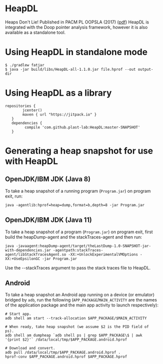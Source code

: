 # HeapDL
Heaps Don't Lie!  Published in PACM PL OOPSLA (2017) ([pdf](http://www.nevillegrech.com/heapdl-oopsla17.pdf))
HeapDL is integrated with the Doop pointer analysis framework, however it is also available as a standalone tool.

# Using HeapDL in standalone mode

```
$ ./gradlew fatjar
$ java -jar build/libs/HeapDL-all-1.1.0.jar file.hprof --out output-dir
```

# Using HeapDL as a library
````
repositories {
        jcenter()
        maven { url "https://jitpack.io" }
   }
   dependencies {
         compile 'com.github.plast-lab:HeapDL:master-SNAPSHOT'
   }
````

# Generating a heap snapshot for use with HeapDL

## OpenJDK/IBM JDK (Java 8)

To take a heap snapshot of a running program (`Program.jar`) on
program exit, run:

```
java -agentlib:hprof=heap=dump,format=b,depth=8 -jar Program.jar
```

## OpenJDK/IBM JDK (Java 11)

To take a heap snapshot of a program (`Program.jar`) on
program exit, first build the heapDump-agent and the 
stackTraces-agent and then run:

```
java -javaagent:heapDump-agent/target/theLastDump-1.0-SNAPSHOT-jar-with-dependencies.jar -agentpath:stackTraces-agent/libStackTracesAgent.so -XX:+UnlockExperimentalVMOptions -XX:+UseEpsilonGC -jar Program.jar
```

Use the --stackTraces argument to pass the stack traces file 
to HeapDL.

## Android

To take a heap snapshot an Android app running on a device (or
emulator) bridged by `adb`, run the following
(`APP_PACKAGE`/`MAIN_ACTIVITY` are the names of the application
package and the main app activity to launch respectively):

```
# Start app.
adb shell am start --track-allocation $APP_PACKAGE/$MAIN_ACTIVITY

# When ready, take heap snapshot (we assume $2 is the PID field of ps).
adb shell am dumpheap `adb shell ps | grep $APP_PACKAGE\$ | awk '{print $2}'` /data/local/tmp/$APP_PACKAGE.android.hprof

# Download and convert.
adb pull /data/local/tmp/$APP_PACKAGE.android.hprof .
hprof-conv $APP_PACKAGE.android.hprof $APP_PACKAGE.hprof
```
